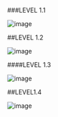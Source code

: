 ###LEVEL 1.1

![image](https://github.com/fulk2014/COM-LAB-I-LabSheet-Week-11/assets/144195753/ad9d3f44-9f0d-45a2-940a-f8942173c706)

##LEVEL 1.2

![image](https://github.com/fulk2014/COM-LAB-I-LabSheet-Week-11/assets/144195753/bd7750c9-586c-423b-be77-5e9006d47043)

####LEVEL 1.3

![image](https://github.com/fulk2014/COM-LAB-I-LabSheet-Week-11/assets/144195753/d6783380-4fa4-498b-970e-811d3679dc36)

##LEVEL1.4

![image](https://github.com/fulk2014/COM-LAB-I-LabSheet-Week-11/assets/144195753/53bb046d-b3b5-4be7-a51f-41a929ad4a15)
